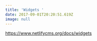 ```yaml
---
title: 'Widgets '
date: 2017-09-01T20:20:51.619Z
image: null
---
```

https://www.netlifycms.org/docs/widgets
